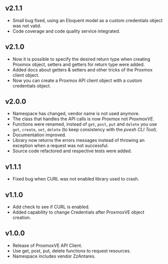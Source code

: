 v2.1.1
------

- Small bug fixed, using an Eloquent model as a custom credentials object was not valid.
- Code coverage and code quality service integrated.


v2.1.0
------

- Now it is possible to specify the desired return type when creating Proxmox object, setters and getters for return type were added.
- Added docs about getters & setters and other tricks of the Proxmox client object.
- Now you can create a Proxmox API client object with a custom credentials object.


v2.0.0
------

- Namespace has changed, vendor name is not used anymore.
- The class that handles the API calls is now *Proxmox* not *ProxmoxVE*.
- Functions were renamed, instead of `get`, `post`, `put` and `delete` you use `get`, `create`, `set`, `delete` (to keep consistency with the *pvesh CLI Tool*).
- Documentation improved.
- Library now returns the errors messages instead of throwing an exception when a request was not successful.
- Source code refactored and respective tests were added.


v1.1.1
------

- Fixed bug when CURL was not enabled library used to crash.


v1.1.0
------

- Add check to see if CURL is enabled.
- Added capability to change Credentials after ProxmoxVE object creation.


v1.0.0
------

- Release of ProxmoxVE API Client.
- Use get, post, put, delete functions to request resources.
- Namespace includes vendor ZzAntares.
